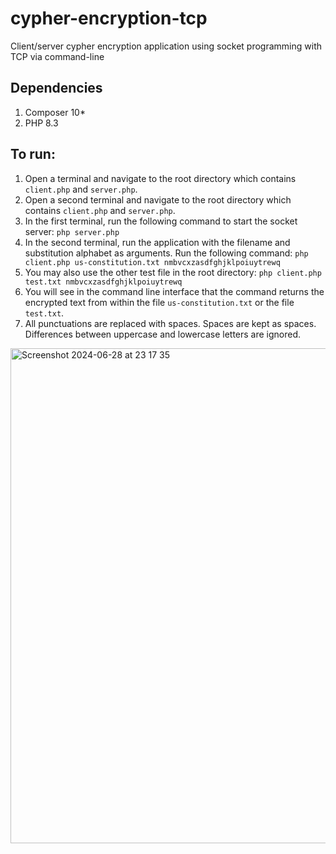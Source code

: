 # cypher-encryption-tcp
Client/server cypher encryption application using socket programming with TCP via command-line

## Dependencies

1. Composer 10*
2. PHP 8.3

## To run:
1. Open a terminal and navigate to the root directory which contains `client.php` and `server.php`.
2. Open a second terminal and navigate to the root directory which contains `client.php` and `server.php`.
3. In the first terminal, run the following command to start the socket server: `php server.php`
4. In the second terminal, run the application with the filename and substitution alphabet as arguments. Run the following command: `php client.php us-constitution.txt nmbvcxzasdfghjklpoiuytrewq`
5. You may also use the other test file in the root directory: `php client.php test.txt nmbvcxzasdfghjklpoiuytrewq`
6. You will see in the command line interface that the command returns the encrypted text from within the file `us-constitution.txt` or the file `test.txt`. 
7. All punctuations are replaced with spaces. Spaces are kept as spaces. Differences between uppercase and lowercase letters are ignored.

   
<img width="792" alt="Screenshot 2024-06-28 at 23 17 35" src="https://github.com/rosiefaulkner/cypher-encryption-tcp/assets/54520871/a8c8c9f0-c56f-4bcf-8720-604443a81a97">


